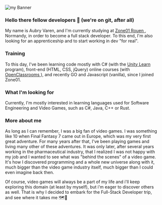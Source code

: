 ![my Banner](https://github.com/0bIivi0n/0bIivi0n/assets/55022186/42f7a22b-9d63-48dc-ab70-357b886b7245)


### Hello there fellow developers 👋 (we're on git, after all)
My name is Aubry Varen, and I'm currently studying at <a href="https://zone01normandie.org/">Zone01 Rouen </a>, Normandy, in order to become a full stack developer.
To this end, I'm also looking for an apprenticeship and to start working in dev "for real". 

### Training
To this day, I've been learning code mostly with C# (with the <a href="https://learn.unity.com/">Unity Learn </a> program), front-end (HTML, CSS, jQuery) online courses (with <a href="https://openclassrooms.com/">OpenClassrooms </a>), 
and recently GO and Javascript (vanilla), since I joined Zone01.

### What I'm looking for
Currently, I'm mostly interested in learning languages used for Software Engineering and Video Games, such as C#, Java, C++ or Rust.

### More about me
As long as I can remember, I was a big fan of video games. I was something like 10 when Final Fantasy 7 came out in Europe, which was my very first great adventure.
For many years after that, I've been playing games and living many other of these adventures. It was only later, after several years working in the pharmaceutical industry,
that I realized I was not happy with my job and I wanted to see what was "behind the scenes" of a video game. It's how I discovered programming and a whole new universe along with it,
much bigger than the video game industry itself, much bigger than I could even imagine back then. 

Of course, video games will always be a part of my life and i'll keep exploring this domain (at least by myself), but i'm eager to discover others as well.
That is why I decided to embark for the Full-Stack Developer trip, and see where it takes me 🗺️🧭

<!--
**0bIivi0n/0bIivi0n** is a ✨ _special_ ✨ repository because its `README.md` (this file) appears on your GitHub profile.

Here are some ideas to get you started:

- 🔭 I’m currently working on ...
- 🌱 I’m currently learning ...
- 👯 I’m looking to collaborate on ...
- 🤔 I’m looking for help with ...
- 💬 Ask me about ...
- 📫 How to reach me: ...
- 😄 Pronouns: ...
- ⚡ Fun fact: ...
-->
